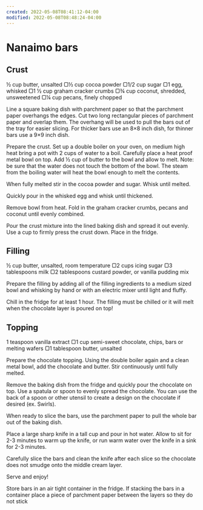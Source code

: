 ```yaml
---
created: 2022-05-08T08:41:12-04:00
modified: 2022-05-08T08:48:24-04:00
---
```


# Nanaimo bars

## Crust
½ cup butter, unsalted
▢½ cup cocoa powder
▢1/2 cup sugar
▢1 egg, whisked
▢1 ½ cup graham cracker crumbs
▢¾ cup coconut, shredded, unsweetened
▢¼ cup pecans, finely chopped

Line a square baking dish with parchment paper so that the parchment paper overhangs the edges. Cut two long rectangular pieces of parchment paper and overlap them. The overhang will be used to pull the bars out of the tray for easier slicing. For thicker bars use an 8×8 inch dish, for thinner bars use a 9×9 inch dish.

Prepare the crust. Set up a double boiler on your oven, on medium high heat bring a pot with 2 cups of water to a boil. Carefully place a heat proof metal bowl on top. Add ½ cup of butter to the bowl and allow to melt. Note: be sure that the water does not touch the bottom of the bowl. The steam from the boiling water will heat the bowl enough to melt the contents.

When fully melted stir in the cocoa powder and sugar. Whisk until melted.

Quickly pour in the whisked egg and whisk until thickened.

Remove bowl from heat. Fold in the graham cracker crumbs, pecans and coconut until evenly combined.

Pour the crust mixture into the lined baking dish and spread it out evenly. Use a cup to firmly press the crust down. Place in the fridge.

## Filling

½ cup butter, unsalted, room temperature
▢2 cups icing sugar
▢3 tablespoons milk
▢2 tablespoons custard powder, or vanilla pudding mix

Prepare the filling by adding all of the filling ingredients to a medium sized bowl and whisking by hand or with an electric mixer until light and fluffy.

Chill in the fridge for at least 1 hour. The filling must be chilled or it will melt when the chocolate layer is poured on top!

## Topping
1 teaspoon vanilla extract
▢1 cup semi-sweet chocolate, chips, bars or melting wafers
▢1 tablespoon butter, unsalted

Prepare the chocolate topping. Using the double boiler again and a clean metal bowl, add the chocolate and butter. Stir continuously until fully melted.

Remove the baking dish from the fridge and quickly pour the chocolate on top. Use a spatula or spoon to evenly spread the chocolate. You can use the back of a spoon or other utensil to create a design on the chocolate if desired (ex. Swirls).

When ready to slice the bars, use the parchment paper to pull the whole bar out of the baking dish. 

Place a large sharp knife in a tall cup and pour in hot water. Allow to sit for 2-3 minutes to warm up the knife, or run warm water over the knife in a sink for 2-3 minutes.

Carefully slice the bars and clean the knife after each slice so the chocolate does not smudge onto the middle cream layer.

Serve and enjoy!

Store bars in an air tight container in the fridge. If stacking the bars in a container place a piece of parchment paper between the layers so they do not stick
